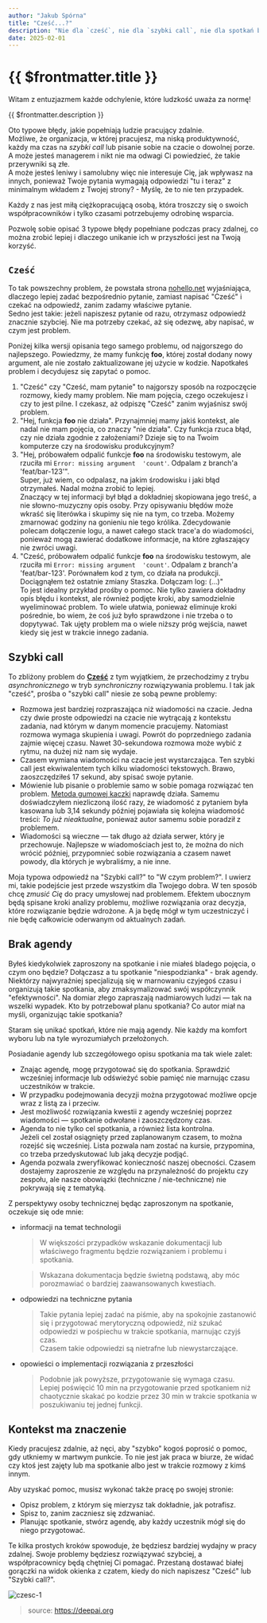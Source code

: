 ```yaml
---
author: "Jakub Spórna"
title: "Cześć...?"
description: "Nie dla `cześć`, nie dla `szybki call`, nie dla spotkań bez agendy"
date: 2025-02-01
---
```


# {{ $frontmatter.title }}

<Quote author="Wieniedikt Jerofiejew">
Witam z entuzjazmem każde odchylenie, które ludzkość uważa za normę!
</Quote>

{{ $frontmatter.description }}

Oto typowe błędy, jakie popełniają ludzie pracujący zdalnie.  
Możliwe, że organizacja, w której pracujesz, ma niską produktywność, każdy ma czas na *szybki call* lub pisanie sobie 
na czacie o dowolnej porze.  
A może jesteś managerem i nikt nie ma odwagi Ci powiedzieć, że takie przerywniki są złe.  
A może jesteś leniwy i samolubny więc nie interesuje Cię, jak wpływasz na innych, ponieważ Twoje pytania wymagają
odpowiedzi "tu i teraz" z minimalnym wkładem z Twojej strony? - Myślę, że to nie ten przypadek.

Każdy z nas jest miłą ciężkopracującą osobą, która troszczy się o swoich współpracowników i tylko czasami potrzebujemy 
odrobinę wsparcia.

Pozwolę sobie opisać 3 typowe błędy popełniane podczas pracy zdalnej, co można zrobić lepiej i dlaczego unikanie ich 
w przyszłości jest na Twoją korzyść.

## <a name="czesc"></a>`Cześć`

To tak powszechny problem, że powstała strona [nohello.net](https://nohello.net/pl/) wyjaśniająca, dlaczego lepiej zadać
bezpośrednio pytanie, zamiast napisać "Cześć" i czekać na odpowiedź, zanim zadamy właściwe pytanie.  
Sedno jest takie: jeżeli napiszesz pytanie od razu, otrzymasz odpowiedź znacznie szybciej. Nie ma potrzeby czekać, aż
się odezwę, aby napisać, w czym jest problem.

Poniżej kilka wersji opisania tego samego problemu, od najgorszego do najlepszego. Powiedzmy, że mamy funkcję
**foo**, której został dodany nowy argument, ale nie zostało zaktualizowane jej użycie w kodzie. Napotkałeś problem
i decydujesz się zapytać o pomoc.

1. "Cześć" czy "Cześć, mam pytanie" to najgorszy sposób na rozpoczęcie rozmowy, kiedy mamy problem. Nie mam pojęcia,
   czego oczekujesz i czy to jest pilne. I czekasz, aż odpiszę "Cześć" zanim wyjaśnisz swój problem.
2. "Hej, funkcja **foo** nie działa". Przynajmniej mamy jakiś kontekst, ale nadal nie mam pojęcia, co znaczy
   "nie działa". Czy funkcja rzuca błąd, czy nie działa zgodnie z założeniami? Dzieje się to na Twoim komputerze czy
   na środowisku produkcyjnym?
3. "Hej, próbowałem odpalić funkcje **foo** na środowisku testowym, ale rzuciła mi `Error: missing argument 
  'count'`. Odpalam z branch'a 'feat/bar-123'".  
   Super, już wiem, co odpalasz, na jakim środowisku i jaki błąd otrzymałeś. Nadal można zrobić to lepiej.  
   Znaczący w tej informacji był błąd a dokładniej skopiowana jego treść, a nie słowno-muzyczny opis osoby.
   Przy opisywaniu błędów może wkraść się literówka i skupimy się nie na tym, co trzeba. Możemy zmarnować godziny na
   gonieniu nie tego królika. Zdecydowanie polecam dołączenie logu, a nawet całego stack trace'a do wiadomości,
   ponieważ mogą zawierać dodatkowe informacje, na które zgłaszający nie zwróci uwagi.
4. "Cześć, próbowałem odpalić funkcje **foo** na środowisku testowym, ale rzuciła mi `Error: missing argument 
  'count'`. Odpalam z branch'a 'feat/bar-123'. Porównałem kod z tym, co działa na produkcji. Dociągnąłem też ostatnie
   zmiany Staszka. Dołączam log: (...)"  
   To jest idealny przykład prośby o pomoc. Nie tylko zawiera dokładny opis błędu i kontekst, ale również podjęte kroki,
   aby samodzielnie wyeliminować problem. To wiele ułatwia, ponieważ eliminuje kroki pośrednie, bo wiem, że coś już było
   sprawdzone i nie trzeba o to dopytywać. Tak ujęty problem ma o wiele niższy próg wejścia, nawet kiedy się jest
   w trakcie innego zadania.

## Szybki call

To zbliżony problem do [**Cześć**](#czesc) z tym wyjątkiem, że przechodzimy z trybu _asynchronicznego_ w tryb
_synchroniczny_
rozwiązywania problemu. I tak jak "cześć", prośba o "szybki call" niesie ze sobą pewne problemy:

* Rozmowa jest bardziej rozpraszająca niż wiadomości na czacie. Jedna czy dwie proste odpowiedzi na czacie nie wytrącają
  z kontekstu zadania, nad którym w danym momencie pracujemy. Natomiast rozmowa wymaga skupienia i uwagi. Powrót do
  poprzedniego zadania zajmie więcej czasu. Nawet 30-sekundowa rozmowa może wybić z rytmu, na dużej niż nam się wydaje.
* Czasem wymiana wiadomości na czacie jest wystarczająca. Ten szybki call jest ekwiwalentem tych kilku wiadomości
  tekstowych.
  Brawo, zaoszczędziłeś 17 sekund, aby spisać swoje pytanie.
* Mówienie lub pisanie o problemie samo w sobie pomaga rozwiązać ten problem.
  [Metoda gumowej kaczki](https://pl.wikipedia.org/wiki/Metoda_gumowej_kaczuszki) naprawdę działa.
  Samemu doświadczyłem niezliczoną ilość razy, że wiadomość z pytaniem była kasowana lub 3,14 sekundy później
  pojawiała się kolejna wiadomość treści: *To już nieaktualne*, ponieważ autor samemu sobie poradził z problemem.
* Wiadomości są wieczne — tak długo aż działa serwer, który je przechowuje.
  Najlepsze w wiadomościach jest to, że można do nich wrócić później, przypomnieć sobie rozwiązania a czasem nawet
  powody, dla których je wybraliśmy, a nie inne.

Moja typowa odpowiedź na "Szybki call?" to "W czym problem?". I uwierz mi, takie podejście jest przede wszystkim dla
Twojego dobra. W ten sposób chcę *zmusić Cię* do pracy umysłowej nad problemem. Efektem ubocznym będą spisane kroki
analizy problemu, możliwe rozwiązania oraz decyzja, które rozwiązanie będzie wdrożone. A ja będę mógł w tym uczestniczyć
i nie będę całkowicie oderwanym od aktualnych zadań.

## Brak agendy

Byłeś kiedykolwiek zaproszony na spotkanie i nie miałeś bladego pojęcia, o czym ono będzie? Dołączasz a tu spotkanie
"niespodzianka" - brak agendy. Niektórzy najwyraźniej specjalizują się w marnowaniu czyjegoś czasu i organizują takie
spotkania, aby zmaksymalizować swój współczynnik "efektywności". Na domiar złego zapraszają nadmiarowych ludzi — tak
na wszelki wypadek. Kto by potrzebował planu spotkania? Co autor miał na myśli, organizując takie spotkania?

Staram się unikać spotkań, które nie mają agendy. Nie każdy ma komfort wyboru lub na tyle wyrozumiałych przełożonych.

Posiadanie agendy lub szczegółowego opisu spotkania ma tak wiele zalet:

* Znając agendę, mogę przygotować się do spotkania. Sprawdzić wcześniej informacje lub odświeżyć sobie pamięć 
  nie marnując czasu uczestników w trakcie.
* W przypadku podejmowania decyzji można przygotować możliwe opcje wraz z listą za i przeciw.
* Jest możliwość rozwiązania kwestii z agendy wcześniej poprzez wiadomości — spotkanie odwołane i zaoszczędzony czas.
* Agenda to nie tylko cel spotkania, a również lista kontrolna.  
  Jeżeli cel został osiągnięty przed zaplanowanym czasem, to można rozejść się wcześniej. 
  Lista pozwala nam zostać na kursie, przypomina, co trzeba przedyskutować lub jaką decyzje podjąć.
* Agenda pozwala zweryfikować konieczność naszej obecności. Czasem dostajemy zaproszenie ze względu na przynależność do
  projektu czy zespołu, ale nasze obowiązki (techniczne / nie-techniczne) nie pokrywają się z tematyką.

Z perspektywy osoby technicznej będąc zaproszonym na spotkanie, oczekuje się ode mnie:

* informacji na temat technologii
  > W większości przypadków wskazanie dokumentacji lub właściwego fragmentu będzie rozwiązaniem i problemu i spotkania.

  > Wskazana dokumentacja będzie świetną podstawą, aby móc porozmawiać o bardziej zaawansowanych kwestiach.

* odpowiedzi na techniczne pytania
  > Takie pytania lepiej zadać na piśmie, aby na spokojnie zastanowić się i przygotować merytoryczną odpowiedź,
  niż szukać odpowiedzi w pośpiechu w trakcie spotkania, marnując czyjś czas.  
  Czasem takie odpowiedzi są nietrafne lub niewystarczające.
* opowieści o implementacji rozwiązania z przeszłości
  > Podobnie jak powyższe, przygotowanie się wymaga czasu.  
  Lepiej poświęcić 10 min na przygotowanie przed spotkaniem niż chaotycznie skakać po kodzie przez 30 min
  w trakcie spotkania w poszukiwaniu tej jednej funkcji.

## Kontekst ma znaczenie

Kiedy pracujesz zdalnie, aż nęci, aby "szybko" kogoś poprosić o pomoc, gdy utkniemy w martwym punkcie. To nie jest 
jak praca w biurze, że widać czy ktoś jest zajęty lub ma spotkanie albo jest w trakcie rozmowy z kimś innym.

Aby uzyskać pomoc, musisz wykonać także pracę po swojej stronie:

* Opisz problem, z którym się mierzysz tak dokładnie, jak potrafisz.
* Spisz to, zanim zaczniesz się zdzwaniać.
* Planując spotkanie, stwórz agendę, aby każdy uczestnik mógł się do niego przygotować.

Te kilka prostych kroków spowoduje, że będziesz bardziej wydajny w pracy zdalnej. Swoje problemy będziesz rozwiązywać
szybciej, a współpracownicy będą chętniej Ci pomagać. Przestaną dostawać białej gorączki na widok okienka z czatem,
kiedy do nich napiszesz "Cześć" lub "Szybki call?".

![czesc-1](/static/blog/czesc-1.png "Poklikamy?")
> source: https://deepai.org